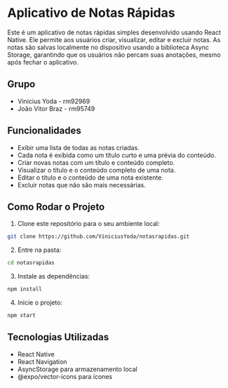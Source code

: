 # Aplicativo de Notas Rápidas

Este é um aplicativo de notas rápidas simples desenvolvido usando React Native. Ele permite aos usuários criar, visualizar, editar e excluir notas. As notas são salvas localmente no dispositivo usando a biblioteca Async Storage, garantindo que os usuários não percam suas anotações, mesmo após fechar o aplicativo.

## Grupo

- Vinícius Yoda - rm92969
- João Vitor Braz - rm95749

## Funcionalidades

- Exibir uma lista de todas as notas criadas.
- Cada nota é exibida como um título curto e uma prévia do conteúdo.
- Criar novas notas com um título e conteúdo completo.
- Visualizar o título e o conteúdo completo de uma nota.
- Editar o título e o conteúdo de uma nota existente.
- Excluir notas que não são mais necessárias.

## Como Rodar o Projeto

1. Clone este repositório para o seu ambiente local:

```bash
git clone https://github.com/ViniciusYoda/notasrapidas.git
```

2. Entre na pasta:

```bash
cd notasrapidas
```

3. Instale as dependências:

```bash
npm install
```

4. Inicie o projeto:

```bash
npm start
```

## Tecnologias Utilizadas

- React Native
- React Navigation
- AsyncStorage para armazenamento local
- @expo/vector-icons para ícones
